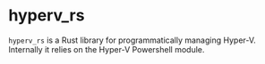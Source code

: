 # hyperv_rs
`hyperv_rs` is a Rust library for programmatically managing Hyper-V. Internally it relies on the Hyper-V Powershell module.
